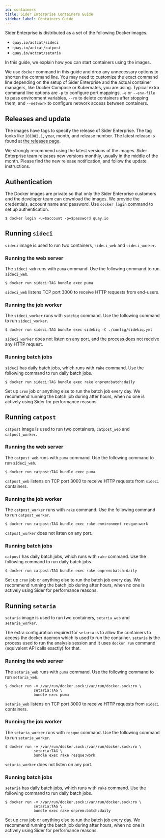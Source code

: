 ```yaml
---
id: containers
title: Sider Enterprise Containers Guide
sidebar_label: Containers Guide
---
```


Sider Enterprise is distributed as a set of the following Docker images.

* `quay.io/actcat/sideci`
* `quay.io/actcat/catpost`
* `quay.io/actcat/setaria`

In this guide, we explain how you can start containers using the images.

We use `docker` command in this guide and drop any unnecessary options to shorten the command line. You may need to customize the exact command line depending on the setup of Sider Enterprise and the actual container managers, like Docker Compose or Kubernates, you are using. Typical extra command line options are `-p` to configure port mappings, `-e` or `--env-file` to pass environment variables, `--rm` to delete containers after stopping them, and `--network` to configure network access between containers.

## Releases and update

The images have tags to specify the release of Sider Enterprise. The tag looks like `201902.1`, year, month, and release number. The latest release is found at [the releases page](./releases/changelog.md).

We strongly recommend using the latest versions of the images. Sider Enterprise team releases new versions monthly, usually in the middle of the month. Please find the new release notification, and follow the update instructions.

## Authentication

The Docker images are private so that only the Sider Enterprise customers and the developer team can download the images. We provide the credentials, account name and password. Use `docker login` command to set up authentication.

```
$ docker login -u=$account -p=$password quay.io
```

## Running `sideci`

`sideci` image is used to run two containers, `sideci_web` and `sideci_worker`.

### Running the web server

The `sideci_web` runs with `puma` command. Use the following command to run `sideci_web`.

```
$ docker run sideci:TAG bundle exec puma
```

`sideci_web` listens TCP port 3000 to receive HTTP requests from end-users.

### Running the job worker

The `sideci_worker` runs with `sidekiq` command. Use the following command to run `sideci_worker`.

```
$ docker run sideci:TAG bundle exec sidekiq -C ./config/sidekiq.yml
```

`sideci_worker` does not listen on any port, and the process does not receive any HTTP request.

### Running batch jobs

`sideci` has daily batch jobs, which runs with `rake` command. Use the following command to run daily batch jobs.

```
$ docker run sideci:TAG bundle exec rake onprem:batch:daily
```

Set up `cron` job or anything else to run the batch job every day. We recommend running the batch job during after hours, when no one is actively using Sider for performance reasons.

## Running `catpost`

`catpost` image is used to run two containers, `catpost_web` and `catpost_worker`.

### Running the web server

The `catpost_web` runs with `puma` command. Use the following command to run `sideci_web`.

```
$ docker run catpost:TAG bundle exec puma
```

`catpost_web` listens on TCP port 3000 to receive HTTP requests from `sideci` containers.

### Running the job worker

The `catpost_worker` runs with `rake` command. Use the following command to run `catpost_worker`.

```
$ docker run catpost:TAG bundle exec rake environment resque:work
```

`catpost_worker` does not listen on any port.

### Running batch jobs

`catpost` has daily batch jobs, which runs with `rake` command. Use the following command to run daily batch jobs.

```
$ docker run catpost:TAG bundle exec rake onprem:batch:daily
```

Set up `cron` job or anything else to run the batch job every day. We recommend running the batch job during after hours, when no one is actively using Sider for performance reasons.

## Running `setaria`

`setaria` image is used to run two containers, `setaria_web` and `setaria_worker`.

The extra configuration required for `setaria` is to allow the containers to access the docker daemon which is used to run the container. `setaria` is the process used to run the analysis session and it uses `docker run` command (equivalent API calls exactly) for that.

### Running the web server

The `setaria_web` runs with `puma` command. Use the following command to run `setaria_web`.

```
$ docker run -v /var/run/docker.sock:/var/run/docker.sock:ro \ 
             setaria:TAG \
             bundle exec puma
```

`setaria_web` listens on TCP port 3000 to receive HTTP requests from `sideci` containers.

### Running the job worker

The `setaria_worker` runs with `resque` command. Use the following command to run `setaria_worker`.

```
$ docker run -v /var/run/docker.sock:/var/run/docker.sock:ro \ 
             setaria:TAG \
             bundle exec rake resque:work
```

`setaria_worker` does not listen on any port.

### Running batch jobs

`setaria` has daily batch jobs, which runs with `rake` command. Use the following command to run daily batch jobs.

```
$ docker run -v /var/run/docker.sock:/var/run/docker.sock:ro \
             setaria:TAG \
             bundle exec rake onprem:batch:daily
```

Set up `cron` job or anything else to run the batch job every day. We recommend running the batch job during after hours, when no one is actively using Sider for performance reasons.

